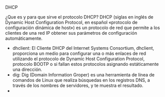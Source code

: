 DHCP

¿Que es y para que sirve el protocolo DHCP? DHCP (siglas en inglés de Dynamic Host Configuration Protocol, en español «protocolo de configuración dinámica de host») es un protocolo de red que permite a los clientes de una red IP obtener sus parámetros de configuración automáticamente.
 - dhclient: El Cliente DHCP del Internet Systems Consortium, dhclient, proporciona un medio para configurar una o más enlaces de red utilizando el protocolo de Dynamic Host Configuration Protocol, protocolo BOOTP o si fallan estos protocolos asignando estáticamente una dirección.
- dig: Dig (Domain Information Groper) es una herramienta de línea de comandos de Linux que realiza búsquedas en los registros DNS, a través de los nombres de servidores, y te muestra el resultado.  
 - 